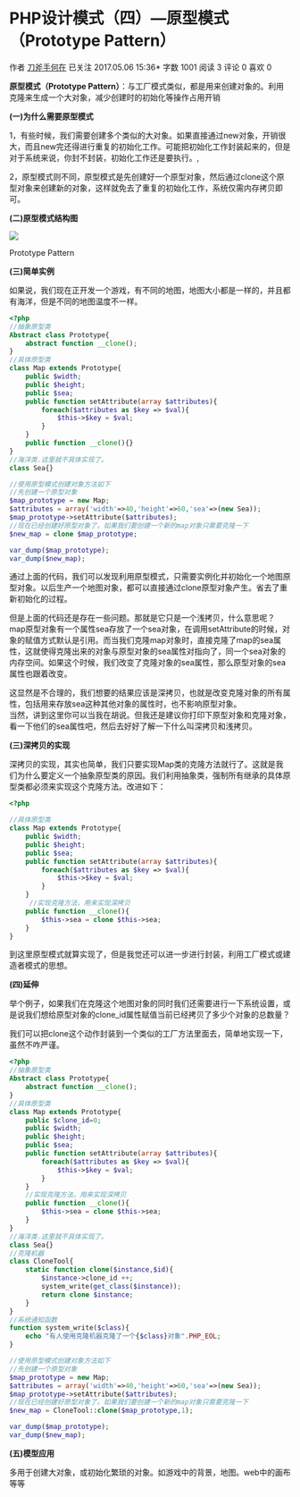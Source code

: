 # PHP设计模式（四）—原型模式（Prototype Pattern）

作者  [刀斧手何在][0] 已关注 2017.05.06 15:36*  字数 1001  阅读 3 评论 0 喜欢 0

**原型模式（Prototype Pattern）**：与工厂模式类似，都是用来创建对象的。利用克隆来生成一个大对象，减少创建时的初始化等操作占用开销

**(一)为什么需要原型模式**

1，有些时候，我们需要创建多个类似的大对象。如果直接通过new对象，开销很大，而且new完还得进行重复的初始化工作。可能把初始化工作封装起来的，但是对于系统来说，你封不封装，初始化工作还是要执行。,

2，原型模式则不同，原型模式是先创建好一个原型对象，然后通过clone这个原型对象来创建新的对象，这样就免去了重复的初始化工作，系统仅需内存拷贝即可。

**(二)原型模式结构图**

![][1]



Prototype Pattern

**(三)简单实例**

如果说，我们现在正开发一个游戏，有不同的地图，地图大小都是一样的，并且都有海洋，但是不同的地图温度不一样。

```php
<?php
//抽象原型类
Abstract class Prototype{
    abstract function __clone();
}
//具体原型类
class Map extends Prototype{
    public $width;
    public $height;
    public $sea;
    public function setAttribute(array $attributes){
        foreach($attributes as $key => $val){
            $this->$key = $val;
        }
    }
    public function __clone(){}
}
//海洋类.这里就不具体实现了。
class Sea{}

//使用原型模式创建对象方法如下
//先创建一个原型对象
$map_prototype = new Map;
$attributes = array('width'=>40,'height'=>60,'sea'=>(new Sea));
$map_prototype->setAttribute($attributes);
//现在已经创建好原型对象了。如果我们要创建一个新的map对象只需要克隆一下
$new_map = clone $map_prototype;

var_dump($map_prototype);
var_dump($new_map);
```
通过上面的代码，我们可以发现利用原型模式，只需要实例化并初始化一个地图原型对象。以后生产一个地图对象，都可以直接通过clone原型对象产生。省去了重新初始化的过程。

但是上面的代码还是存在一些问题。那就是它只是一个浅拷贝，什么意思呢？map原型对象有一个属性sea存放了一个sea对象，在调用setAttribute的时候，对象的赋值方式默认是引用。而当我们克隆map对象时，直接克隆了map的sea属性，这就使得克隆出来的对象与原型对象的sea属性对指向了，同一个sea对象的内存空间。如果这个时候，我们改变了克隆对象的sea属性，那么原型对象的sea属性也跟着改变。

这显然是不合理的，我们想要的结果应该是深拷贝，也就是改变克隆对象的所有属性，包括用来存放sea这种其他对象的属性时，也不影响原型对象。  
当然，讲到这里你可以当我在胡说。但我还是建议你打印下原型对象和克隆对象，看一下他们的sea属性吧，然后去好好了解一下什么叫深拷贝和浅拷贝。

**(三)深拷贝的实现**

深拷贝的实现，其实也简单，我们只要实现Map类的克隆方法就行了。这就是我们为什么要定义一个抽象原型类的原因。我们利用抽象类，强制所有继承的具体原型类都必须来实现这个克隆方法。改进如下：

```php
<?php

//具体原型类
class Map extends Prototype{
    public $width;
    public $height;
    public $sea;
    public function setAttribute(array $attributes){
        foreach($attributes as $key => $val){
            $this->$key = $val;
        }
    }
     //实现克隆方法，用来实现深拷贝
    public function __clone(){
        $this->sea = clone $this->sea;
    }
}
```
到这里原型模式就算实现了，但是我觉还可以进一步进行封装，利用工厂模式或建造者模式的思想。

**(四)延伸**

举个例子，如果我们在克隆这个地图对象的同时我们还需要进行一下系统设置，或是说我们想给原型对象的clone_id属性赋值当前已经拷贝了多少个对象的总数量？

我们可以把clone这个动作封装到一个类似的工厂方法里面去，简单地实现一下，虽然不咋严谨。

```php
<?php
//抽象原型类
Abstract class Prototype{
    abstract function __clone();
}
//具体原型类
class Map extends Prototype{
    public $clone_id=0;
    public $width;
    public $height;
    public $sea;
    public function setAttribute(array $attributes){
        foreach($attributes as $key => $val){
            $this->$key = $val;
        }
    }
    //实现克隆方法，用来实现深拷贝
    public function __clone(){
        $this->sea = clone $this->sea;
    }
}
//海洋类.这里就不具体实现了。
class Sea{}
//克隆机器
class CloneTool{
    static function clone($instance,$id){
        $instance->clone_id ++;
        system_write(get_class($instance));
        return clone $instance;
    }
}
//系统通知函数
function system_write($class){
    echo "有人使用克隆机器克隆了一个{$class}对象".PHP_EOL;
}

//使用原型模式创建对象方法如下
//先创建一个原型对象
$map_prototype = new Map;
$attributes = array('width'=>40,'height'=>60,'sea'=>(new Sea));
$map_prototype->setAttribute($attributes);
//现在已经创建好原型对象了。如果我们要创建一个新的map对象只需要克隆一下
$new_map = CloneTool::clone($map_prototype,1);

var_dump($map_prototype);
var_dump($new_map);
```
**(五)模型应用**

多用于创建大对象，或初始化繁琐的对象。如游戏中的背景，地图。web中的画布等等

[0]: http://www.jianshu.com/u/29417b7766fe
[1]: ./img/5261067-44abf9fd930c2ad5.png
